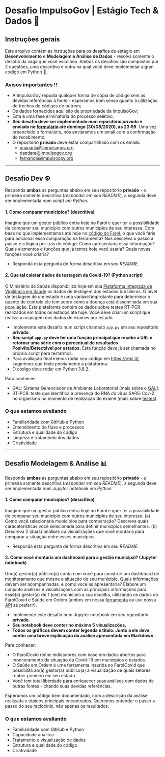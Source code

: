 # Desafio ImpulsoGov | Estágio Tech & Dados 🎲

## Instruções gerais
Este arquivo contém as instruções para os desafios de estágio em **Desenvolvimento** e **Modelagem e Análise de Dados** - resolva somente o desafio da vaga que você escolheu. Ambos os desafios são compostos por 2 questões, uma descritiva e outra na qual você deve implementar algum código em Python 🐍.

### Avisos importantes ‼️
- A ImpulsoGov repudia qualquer forma de cópia de código sem as devidas referências à fonte - esperamos bom senso quanto à utilização de trechos de códigos de outrem;
- Os dados fornecidos aqui são de propriedade da ImpulsoGov;
- Esta é uma fase eliminatória do processo seletivo;
- **Seu desafio deve ser implementado num repositório *privado* e enviado no [formulário](https://docs.google.com/forms/d/e/1FAIpQLSczTlU6Nz6oLHazaYSGAViEwabRaNEwSViYv3T7UBh61Qjvrw/viewform) até domingo (30/08/2020), às 23:59**. Uma vez preenchido o formulário, nós enviaremos um email com a confirmação do recebimento.
- O repositório **privado** deve estar compartilhado com os emails: 
  - anapaula@impulsogov.org
  - dandara@impulsogov.org
  - fernanda@impulsogov.org


---

## Desafio Dev ⚙️

Responda **ambas** as perguntas abaixo em seu repositório **privado** - a primeira somente descritiva (*responder em seu README*), a segunda deve ser implementada num *script em Python*.

#### 1. Como comparar municípios? (descritiva)

Imagine que um gestor público entra hoje no Farol e quer ter a possibilidade de comparar seu município com outros municípios de seu interesse. Com base no que implementamos até hoje no [código do Farol](https://github.com/ImpulsoGov/farolcovid), o que você faria para adicionar essa comparação na ferramenta? Nos descreva o passo a passo e a lógica por trás do código: Como apresentaria essa informação? Quais elementos e funções que já temos hoje você usaria? Quais novas funções você criaria?

- Responda esta pergunta de forma descritiva em seu *README*.


#### 2. Que tal coletar dados de testagem da Covid-19? (Python script)

O Ministério da Saúde disponibiliza hoje em sua [Plataforma Integrada de Vigilância em Saúde](http://plataforma.saude.gov.br/coronavirus/virus-respiratorios/) os dados de testagem dos estados brasileiros. O nível de testagem de um estado é uma variável improtante para determinar o quanto de controle ele tem sobre como a doença está disseminada em sua população. Esta plataforma contém os dados sobre testes RT-PCR realizados em todos os estados até hoje. Você deve criar um script que realiza a raspagem dos dados de exames por estado. 

- Implemente este desafio num script chamado `app.py` em seu repositório **privado**.
- **Seu script `app.py` deve ter uma função principal que recebe a URL e retornar uma série com o percentual de resultados Posivito/Detectável por estados.** Esta função deve já ser chamada no próprio script para testarmos.
- Para avaliação final iremos rodar seu código em https://repl.it/, sugerimos que teste previamente a plataforma.
- O código deve rodar em Python 3.8.2.


Para conhecer:
- GAL: Sistema Gerenciador de Ambiente Laboratorial (mais sobre o [GAL](http://gal.datasus.gov.br/GALL/index.php)).
- RT-PCR: teste que identifica a presença do RNA do vírus SARS-Cov-2 no organismo no momento de realização do exame (mais sobre [testes](https://coronacidades.org/como-fazer-o-melhor-uso-de-testes-para-covid-19-sugestoes-para-a-gestao-municipal/)).


### O que estamos avaliando

- Familiaridade com GitHub e Python
- Entendimento de fluxo e processos
- Estrutura e qualidade do código
- Limpeza e tratamento dos dados
- Criatividade

---

## Desafio Modelagem & Análise 📊

Responda **ambas** as perguntas abaixo em seu repositório **privado** - a primeira somente descritiva (*responder em seu README*), a segunda deve ser implementada num *Jupyter notebook em Python*.

#### 1. Como comparar municípios? (descritiva)

Imagine que um gestor público entra hoje no Farol e quer ter a possibilidade de comparar seu município com outros municípios de seu interesse. (a) Como você selecionaria municípios para comparação? Descreva quais caracaterísticas você selecionaria para definir municípios semelhantes. (b) Descreva 2 (duas) análises ou visualizações que você montaria para comparar a situação entre esses municípios.

- Responda esta pergunta de forma descritiva em seu *README*.


#### 2. Como você montaria um dashboard para a gestão municipal? (Jupyter notebook)
Um(a) gestor(a) público(a) conta com você para construir um dashboard de monitoramento que mostre a situação de seu município. Quais informações devem ser acompanhadas, e como você as apresentaria? Elabore um conjunto análises e visualizações com as principais informações para esse(a) gestor(a) de 1 (um) município a sua escolha, utilizando os dados do FarolCovid e Saúde em Ordem (ambos em nossa [ferramenta](https://farolcovid.coronacidades.org/) ou use nossa [API](https://github.com/ImpulsoGov/coronacidades-datasource) se preferir).

- Implemente este desafio num Jupyter notebook em seu repositório **privado**.
- **Seu notebook deve conter no máximo 5 visualizações.**
- **Todos os gráficos devem conter legenda e título. Junto a ele deve conter uma breve explicação da análise apresentada em Markdown**.

Para conhecer:
- O FarolCovid reúne indicadores com base em dados abertos para monitoramento da situação da Covid-19 em municípios e estados.
- O Saúde em Ordem é uma ferramenta inserida no FarolCovid que possibilita ao(à) gestor(a) público(a) a visualização de quais setores reabrir primeiro em seu estado.
- Você tem total liberdade para enriquecer suas análises com dados de outras fontes - citando suas devidas referências.

Esperamos um código bem documentado, com a descrição da análise realizada e tópicos principais encontrados. Queremos entender o passo-a-passo do seu raciocínio, não apenas os resultados.


### O que estamos avaliando

- Familiaridade com GitHub e Python
- Capacidade analítca
- Tratamento e visualização de dados
- Estrutura e qualidade do código
- Criatividade